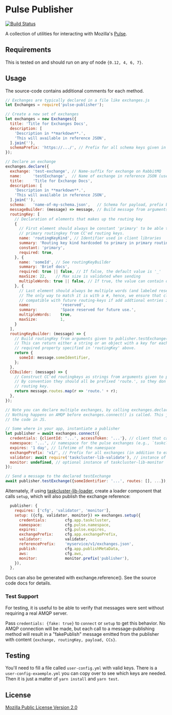 # Pulse Publisher

[![Build Status](https://travis-ci.org/taskcluster/pulse-publisher.svg?branch=master)](https://travis-ci.org/taskcluster/pulse-publisher)

A collection of utilities for interacting with Mozilla's [Pulse](https://pulseguardian.mozilla.org/).

## Requirements

This is tested on and should run on any of node `{0.12, 4, 6, 7}`.

## Usage
The source-code contains additional comments for each method.

```js
// Exchanges are typically declared in a file like exchanges.js
let Exchanges = require('pulse-publisher');

// Create a new set of exchanges
let exchanges = new Exchanges({
  title: 'Title for Exchanges Docs',
  description: [
    'Description in **markdown**.',
    'This will available in reference JSON',
  ].join(''),
  schemaPrefix: 'https://.../', // Prefix for all schema keys given in exchanges.declare
});

// Declare an exchange
exchanges.declare({
  exchange: 'test-exchange', // Name-suffix for exchange on RabbitMQ
  name:     'testExchange',  // Name of exchange in reference JSON (used client libraries)
  title:    'Title for Exchange Docs',
  description: [
    'Description in **markdown**.',
    'This will available in reference JSON',
  ].join(''),
  schema:   'name-of-my-schema.json',   // Schema for payload, prefix by schemaPrefix
  messageBuilder: (message) => message, // Build message from arguments given to publisher.testExchange(...)
  routingKey: [
    // Declaration of elements that makes up the routing key
    {
      // First element should always be constant 'primary' to be able to identify
      // primary routingkey from CC'ed routing keys.
      name: 'routingKeyKind', // Identifier used in client libraries
      summary: 'Routing key kind hardcoded to primary in primary routing-key',
      constant: 'primary',
      required: true,
    }, {
      name: 'someId', // See routingKeyBuilder
      summary: 'Brief docs',
      required: true || false, // If false, the default value is '_'
      maxSize: 22,    // Max size is validated when sending
      multipleWords: true || false, // If true, the value can contain dots '.'
    }, {
      // Last element should always be multiple words (and labeled reserved)
      // The only way to match it is with a #, hence, we ensure that clients are
      // compatible with future routing-keys if add addtional entries in the future.
      name:             'reserved',
      summary:          'Space reserved for future use.',
      multipleWords:    true,
      maxSize:          1,
    }
  ],
  routingKeyBuilder: (message) => {
    // Build routingKey from arguments given to publisher.testExchange(...)
    // This can return either a string or an object with a key for each
    // required property specified in 'routingKey' above.
    return {
      someId: message.someIdentifier,
    };
  },
  CCBuilder: (message) => {
    // Construct CC'ed routingkeys as strings from arguments given to publisher.testExchanges(...)
    // By convention they should all be prefixed 'route.', so they don't interfer with the primary
    // routing key.
    return message.routes.map(r => 'route.' + r);
  },
});

// Note you can declare multiple exchanges, by calling exchanges.declare again.
// Nothing happens on AMQP before exchanges.connect() is called. This just declares
// the code in JS.

// Some where in your app, instantiate a publisher
let publisher = await exchanges.connect({
  credentials: {clientId: '...', accessToken: '...'}, // client that can use tc-pulse
  namespace: '...', // namespace for the pulse exchanges (e.g., `taskcluster-glurble`)
  expires: '1 day', // lifetime of the namespace
  exchangePrefix: 'v1/', // Prefix for all exchanges (in addition to exchanges/<namespace>/)
  validator: await require('taskcluster-lib-validate'), // instance of taskcluster-lib-validate
  monitor: undefined, // optional instance of taskcluster-lib-monitor
});

// Send a message to the declared testExchange
await publisher.testExchange({someIdentifier: '...', routes: [], ...});
```

Alternately, if using
[taskcluster-lib-loader](https://github.com/taskcluster/taskcluster-lib-loader/pull/17/files),
create a loader component that calls `setup`, which will also publish the exchange reference:

```js
  publisher: {
    requires: ['cfg', 'validator', 'monitor'],
    setup: ({cfg, validator, monitor}) => exchanges.setup({
      credentials:        cfg.app.taskcluster,
      namespace:          cfg.pulse.namespace,
      expires:            cfg.pulse.expires,
      exchangePrefix:     cfg.app.exchangePrefix,
      validator:          validator,
      referencePrefix:    'myservice/v1/exchanges.json',
      publish:            cfg.app.publishMetaData,
      aws:                cfg.aws,
      monitor:            monitor.prefix('publisher'),
    }),
  },
```

Docs can also be generated with exchange.reference(). See the source code docs for details.

### Test Support

For testing, it is useful to be able to verify that messages were sent without
requiring a real AMQP server.

Pass `credentials: {fake: true}` to `connect` or `setup` to get this behavior.
No AMQP connection will be made, but each call to a message-publishing method
will result in a "fakePublish" message emitted from the publisher with content
`{exchange, routingKey, payload, CCs}`.

## Testing
You'll need to fill a file called `user-config.yml` with valid keys. There is a `user-config-exaemple.yml` you can copy over to see which keys are needed. Then it is just a matter of `yarn install` and `yarn test`.

## License
[Mozilla Public License Version 2.0](https://github.com/taskcluster/pulse-publisher/blob/master/LICENSE)
